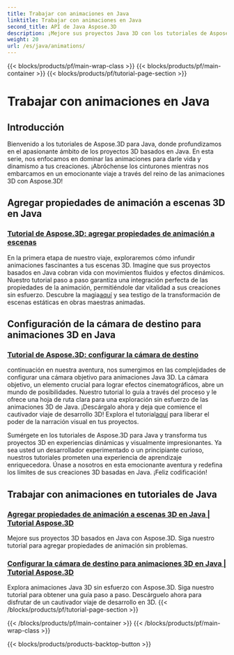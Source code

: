```yaml
---
title: Trabajar con animaciones en Java
linktitle: Trabajar con animaciones en Java
second_title: API de Java Aspose.3D
description: ¡Mejore sus proyectos Java 3D con los tutoriales de Aspose.3D! Aprenda a agregar propiedades de animación y configurar cámaras de destino sin problemas para un desarrollo 3D cautivador.
weight: 20
url: /es/java/animations/
---
```


{{< blocks/products/pf/main-wrap-class >}}
{{< blocks/products/pf/main-container >}}
{{< blocks/products/pf/tutorial-page-section >}}

# Trabajar con animaciones en Java

## Introducción

Bienvenido a los tutoriales de Aspose.3D para Java, donde profundizamos en el apasionante ámbito de los proyectos 3D basados en Java. En esta serie, nos enfocamos en dominar las animaciones para darle vida y dinamismo a tus creaciones. ¡Abróchense los cinturones mientras nos embarcamos en un emocionante viaje a través del reino de las animaciones 3D con Aspose.3D!

## Agregar propiedades de animación a escenas 3D en Java

### [Tutorial de Aspose.3D: agregar propiedades de animación a escenas](./add-animation-properties-to-scenes/)

 En la primera etapa de nuestro viaje, exploraremos cómo infundir animaciones fascinantes a tus escenas 3D. Imagine que sus proyectos basados en Java cobran vida con movimientos fluidos y efectos dinámicos. Nuestro tutorial paso a paso garantiza una integración perfecta de las propiedades de la animación, permitiéndole dar vitalidad a sus creaciones sin esfuerzo. Descubre la magia[aquí](./add-animation-properties-to-scenes/) y sea testigo de la transformación de escenas estáticas en obras maestras animadas.

## Configuración de la cámara de destino para animaciones 3D en Java

### [Tutorial de Aspose.3D: configurar la cámara de destino](./set-up-target-camera/)

 continuación en nuestra aventura, nos sumergimos en las complejidades de configurar una cámara objetivo para animaciones Java 3D. La cámara objetivo, un elemento crucial para lograr efectos cinematográficos, abre un mundo de posibilidades. Nuestro tutorial lo guía a través del proceso y le ofrece una hoja de ruta clara para una exploración sin esfuerzo de las animaciones 3D de Java. ¡Descárgalo ahora y deja que comience el cautivador viaje de desarrollo 3D! Explora el tutorial[aquí](./set-up-target-camera/) para liberar el poder de la narración visual en tus proyectos.

Sumérgete en los tutoriales de Aspose.3D para Java y transforma tus proyectos 3D en experiencias dinámicas y visualmente impresionantes. Ya sea usted un desarrollador experimentado o un principiante curioso, nuestros tutoriales prometen una experiencia de aprendizaje enriquecedora. Únase a nosotros en esta emocionante aventura y redefina los límites de sus creaciones 3D basadas en Java. ¡Feliz codificación!

## Trabajar con animaciones en tutoriales de Java
### [Agregar propiedades de animación a escenas 3D en Java | Tutorial Aspose.3D](./add-animation-properties-to-scenes/)
Mejore sus proyectos 3D basados en Java con Aspose.3D. Siga nuestro tutorial para agregar propiedades de animación sin problemas.
### [Configurar la cámara de destino para animaciones 3D en Java | Tutorial Aspose.3D](./set-up-target-camera/)
Explora animaciones Java 3D sin esfuerzo con Aspose.3D. Siga nuestro tutorial para obtener una guía paso a paso. Descárguelo ahora para disfrutar de un cautivador viaje de desarrollo en 3D.
{{< /blocks/products/pf/tutorial-page-section >}}

{{< /blocks/products/pf/main-container >}}
{{< /blocks/products/pf/main-wrap-class >}}

{{< blocks/products/products-backtop-button >}}
